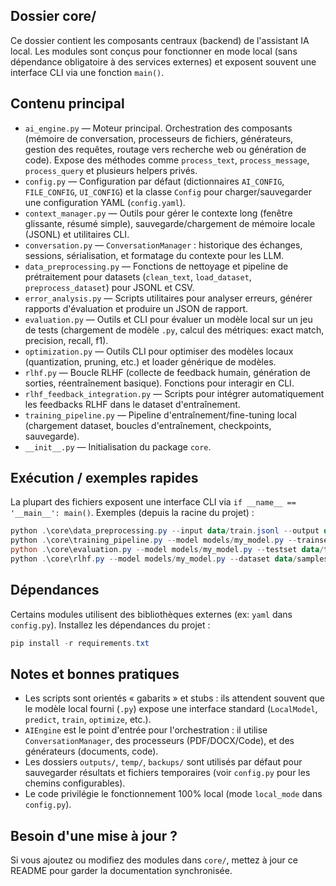 ## Dossier core/

Ce dossier contient les composants centraux (backend) de l'assistant IA local. Les modules sont conçus pour fonctionner en mode local (sans dépendance obligatoire à des services externes) et exposent souvent une interface CLI via une fonction `main()`.

Contenu principal
-----------------

- `ai_engine.py` — Moteur principal. Orchestration des composants (mémoire de conversation, processeurs de fichiers, générateurs, gestion des requêtes, routage vers recherche web ou génération de code). Expose des méthodes comme `process_text`, `process_message`, `process_query` et plusieurs helpers privés.
- `config.py` — Configuration par défaut (dictionnaires `AI_CONFIG`, `FILE_CONFIG`, `UI_CONFIG`) et la classe `Config` pour charger/sauvegarder une configuration YAML (`config.yaml`).
- `context_manager.py` — Outils pour gérer le contexte long (fenêtre glissante, résumé simple), sauvegarde/chargement de mémoire locale (JSONL) et utilitaires CLI.
- `conversation.py` — `ConversationManager` : historique des échanges, sessions, sérialisation, et formatage du contexte pour les LLM.
- `data_preprocessing.py` — Fonctions de nettoyage et pipeline de prétraitement pour datasets (`clean_text`, `load_dataset`, `preprocess_dataset`) pour JSONL et CSV.
- `error_analysis.py` — Scripts utilitaires pour analyser erreurs, générer rapports d'évaluation et produire un JSON de rapport.
- `evaluation.py` — Outils et CLI pour évaluer un modèle local sur un jeu de tests (chargement de modèle `.py`, calcul des métriques: exact match, precision, recall, f1).
- `optimization.py` — Outils CLI pour optimiser des modèles locaux (quantization, pruning, etc.) et loader générique de modèles.
- `rlhf.py` — Boucle RLHF (collecte de feedback humain, génération de sorties, réentraînement basique). Fonctions pour interagir en CLI.
- `rlhf_feedback_integration.py` — Scripts pour intégrer automatiquement les feedbacks RLHF dans le dataset d'entraînement.
- `training_pipeline.py` — Pipeline d'entraînement/fine-tuning local (chargement dataset, boucles d'entraînement, checkpoints, sauvegarde).
- `__init__.py` — Initialisation du package `core`.

Exécution / exemples rapides
---------------------------

La plupart des fichiers exposent une interface CLI via `if __name__ == '__main__': main()`.
Exemples (depuis la racine du projet) :

```powershell
python .\core\data_preprocessing.py --input data/train.jsonl --output data/train_clean.jsonl
python .\core\training_pipeline.py --model models/my_model.py --trainset data/train_clean.jsonl --epochs 3
python .\core\evaluation.py --model models/my_model.py --testset data/test.jsonl --save_metrics outputs/metrics.json
python .\core\rlhf.py --model models/my_model.py --dataset data/samples.jsonl
```

Dépendances
-----------

Certains modules utilisent des bibliothèques externes (ex: `yaml` dans `config.py`). Installez les dépendances du projet :

```powershell
pip install -r requirements.txt
```

Notes et bonnes pratiques
------------------------

- Les scripts sont orientés « gabarits » et stubs : ils attendent souvent que le modèle local fourni (`.py`) expose une interface standard (`LocalModel`, `predict`, `train`, `optimize`, etc.).
- `AIEngine` est le point d'entrée pour l'orchestration : il utilise `ConversationManager`, des processeurs (PDF/DOCX/Code), et des générateurs (documents, code).
- Les dossiers `outputs/`, `temp/`, `backups/` sont utilisés par défaut pour sauvegarder résultats et fichiers temporaires (voir `config.py` pour les chemins configurables).
- Le code privilégie le fonctionnement 100% local (mode `local_mode` dans `config.py`).

Besoin d'une mise à jour ?
-------------------------
Si vous ajoutez ou modifiez des modules dans `core/`, mettez à jour ce README pour garder la documentation synchronisée.
